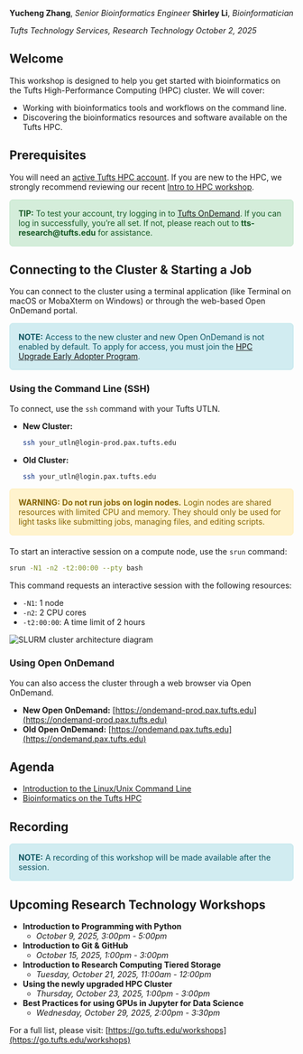 **Yucheng Zhang**, _Senior Bioinformatics Engineer_
**Shirley Li**, _Bioinformatician_

_Tufts Technology Services, Research Technology_
_October 2, 2025_

## Welcome

This workshop is designed to help you get started with bioinformatics on the Tufts High-Performance Computing (HPC) cluster. We will cover:

- Working with bioinformatics tools and workflows on the command line.
- Discovering the bioinformatics resources and software available on the Tufts HPC.

## Prerequisites

You will need an [active Tufts HPC account](https://it.tufts.edu/high-performance-computing). If you are new to the HPC, we strongly recommend reviewing our recent [Intro to HPC workshop](https://tufts.zoom.us/rec/play/O1Zm1daWzJdvy2yciGGUwTZCSa1cUyu4wr89gk52-EYE99jr2iWnqgok3RC6QRMPGAvnH85pRvGgVfd8.SJyARyf_p10iqYqH).

<div style="padding: 15px; margin-bottom: 20px; border: 1px solid #c3e6cb; border-radius: 6px; color: #155724; background-color: #d4edda;">
    <strong>TIP:</strong> To test your account, try logging in to <a href="https://ondemand.pax.tufts.edu">Tufts OnDemand</a>. If you can log in successfully, you’re all set. If not, please reach out to <strong>tts-research@tufts.edu</strong> for assistance.
</div>

## Connecting to the Cluster & Starting a Job

You can connect to the cluster using a terminal application (like Terminal on macOS or MobaXterm on Windows) or through the web-based Open OnDemand portal.

<div style="padding: 15px; margin-bottom: 20px; border: 1px solid #bee5eb; border-radius: 6px; color: #0c5460; background-color: #d1ecf1;">
<strong>NOTE:</strong> Access to the new cluster and new Open OnDemand is not enabled by default. To apply for access, you must join the <a href="https://tufts.qualtrics.com/jfe/form/SV_08IS0n1YSTR6KRU">HPC Upgrade Early Adopter Program</a>.
</div>

### Using the Command Line (SSH)

To connect, use the `ssh` command with your Tufts UTLN.

- **New Cluster:**
  ```bash
  ssh your_utln@login-prod.pax.tufts.edu
  ```
- **Old Cluster:**
  ```bash
  ssh your_utln@login.pax.tufts.edu
  ```

<div style="padding: 15px; margin-bottom: 20px; border: 1px solid #ffeeba; border-radius: 6px; color: #856404; background-color: #fff3cd;">
<strong>WARNING:</strong> <strong>Do not run jobs on login nodes.</strong> Login nodes are shared resources with limited CPU and memory. They should only be used for light tasks like submitting jobs, managing files, and editing scripts.
</div>

To start an interactive session on a compute node, use the `srun` command:

```bash
srun -N1 -n2 -t2:00:00 --pty bash
```

This command requests an interactive session with the following resources:

- `-N1`: 1 node
- `-n2`: 2 CPU cores
- `-t2:00:00`: A time limit of 2 hours

<img src="https://it.fysik.su.se/hpc/_images/slurm.png" alt="SLURM cluster architecture diagram">

### Using Open OnDemand

You can also access the cluster through a web browser via Open OnDemand.

- **New Open OnDemand:** [https://ondemand-prod.pax.tufts.edu](https://ondemand-prod.pax.tufts.edu)
- **Old Open OnDemand:** [https://ondemand.pax.tufts.edu](https://ondemand.pax.tufts.edu)

## Agenda

- [Introduction to the Linux/Unix Command Line](tutorials/01-linux.md)
- [Bioinformatics on the Tufts HPC](tutorials/02-bioinfo.md)

## Recording

<div style="padding: 15px; margin-bottom: 20px; border: 1px solid #bee5eb; border-radius: 6px; color: #0c5460; background-color: #d1ecf1;">
<strong>NOTE:</strong> A recording of this workshop will be made available after the session.
</div>

## Upcoming Research Technology Workshops

- **Introduction to Programming with Python**
  - _October 9, 2025, 3:00pm - 5:00pm_
- **Introduction to Git & GitHub**
  - _October 15, 2025, 1:00pm - 3:00pm_
- **Introduction to Research Computing Tiered Storage**
  - _Tuesday, October 21, 2025, 11:00am - 12:00pm_
- **Using the newly upgraded HPC Cluster**
  - _Thursday, October 23, 2025, 1:00pm - 3:00pm_
- **Best Practices for using GPUs in Jupyter for Data Science**
  - _Wednesday, October 29, 2025, 2:00pm - 3:30pm_

For a full list, please visit: [https://go.tufts.edu/workshops](https://go.tufts.edu/workshops)
